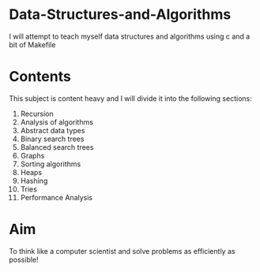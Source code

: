 # Data-Structures-and-Algorithms
I will attempt to teach myself data structures and algorithms using c and a bit of Makefile
# Contents 
This subject is content heavy and I will divide it into the following sections:
1.  Recursion
2.  Analysis of algorithms
3.  Abstract data types
4.  Binary search trees
5.  Balanced search trees
6.  Graphs
7.  Sorting algorithms
8.  Heaps
9.  Hashing
10. Tries
11. Performance Analysis 
# Aim 
To think like a computer scientist and solve problems as efficiently as possible!

